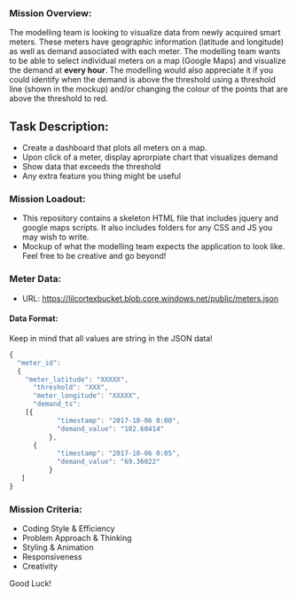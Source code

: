 
### Mission Overview:
The modelling team is looking to visualize data from newly acquired smart meters. These meters have geographic information (latitude and longitude) as well as demand associated with each meter. The modelling team wants to be able to select individual meters on a map (Google Maps) and visualize the demand at **every hour**. The modelling would also appreciate it if you could identify when the demand is above the threshold using a threshold line (shown in the mockup) and/or changing the colour of the points that are above the threshold to red.

## Task Description:
- Create a dashboard that plots all meters on a map.
- Upon click of a meter, display aprorpiate chart that visualizes demand
- Show data that exceeds the threshold
- Any extra feature you thing might be useful

### Mission Loadout:
- This repository contains a skeleton HTML file that includes jquery and google maps scripts. It also includes folders for any CSS and JS you may wish to write.
- Mockup of what the modelling team expects the application to look like. Feel free to be creative and go beyond!

### Meter Data:
- URL: https://lilcortexbucket.blob.core.windows.net/public/meters.json

#### Data Format:
Keep in mind that all values are string in the JSON data!
```javascript
{
  "meter_id": 
  {
    "meter_latitude": "XXXXX", 
	  "threshold": "XXX", 
	  "meter_longitude": "XXXXX", 
	  "demand_ts": 
    [{
		  	"timestamp": "2017-10-06 0:00", 
		  	"demand_value": "102.60414" 
		  }, 
      {
		  	"timestamp": "2017-10-06 0:05",
		  	"demand_value": "69.36022"
		  }
   ]
}

```

### Mission Criteria:
- Coding Style & Efficiency
- Problem Approach & Thinking
- Styling & Animation
- Responsiveness
- Creativity

Good Luck!
